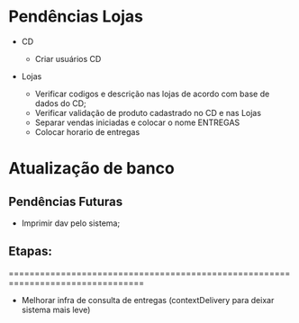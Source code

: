 ﻿# Pendências Lojas
- CD
  * Criar usuários CD

- Lojas
  * Verificar codigos e descrição nas lojas de acordo com base de dados do CD;
  * Verificar validação de produto cadastrado no CD e nas Lojas
  * Separar vendas iniciadas e colocar o nome ENTREGAS
  * Colocar horario de entregas

# Atualização de banco

## Pendências Futuras
* Imprimir dav pelo sistema;

## Etapas:
================================================================================

- Melhorar infra de consulta de entregas (contextDelivery para deixar sistema mais leve)
